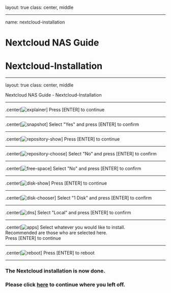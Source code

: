 layout: true
class: center, middle

---

name: nextcloud-installation
# Nextcloud NAS Guide
# Nextcloud-Installation

---

layout: true
class: center, middle
<div class="my-header"><p>Nextcloud NAS Guide - Nextcloud-Installation</p></div>

---

.center[![explainer](./explainer.png)]
Press [ENTER] to continue

---

.center[![snapshot](./snapshot.png)]
Select "Yes" and press [ENTER] to confirm

---

.center[![repository-show](./repository-show.png)]
Press [ENTER] to continue

---

.center[![repository-choose](./repository-choose.png)]
Select "No" and press [ENTER] to confirm

---

.center[![free-space](./free-space.png)]
Select "No" and press [ENTER] to confirm

---

.center[![disk-show](./disk-show.png)]
Press [ENTER] to continue

---

.center[![disk-chooser](./disk-chooser.png)]
Select "1 Disk" and press [ENTER] to confirm

---

.center[![dns](./dns.png)]
Select "Local" and press [ENTER] to confirm

---

.center[![apps](./apps.png)]
Select whatever you would like to install.<br>
Recommended are those who are selected here.<br>
Press [ENTER] to continue

---

.center[![reboot](./reboot.png)]
Press [ENTER] to reboot

---

### The Nextcloud installation is now done.
### Please click [here](https://github.com/szaimen/Nextcloud-NAS-Guide#how-to-startup-nextcloud) to continue where you left off.